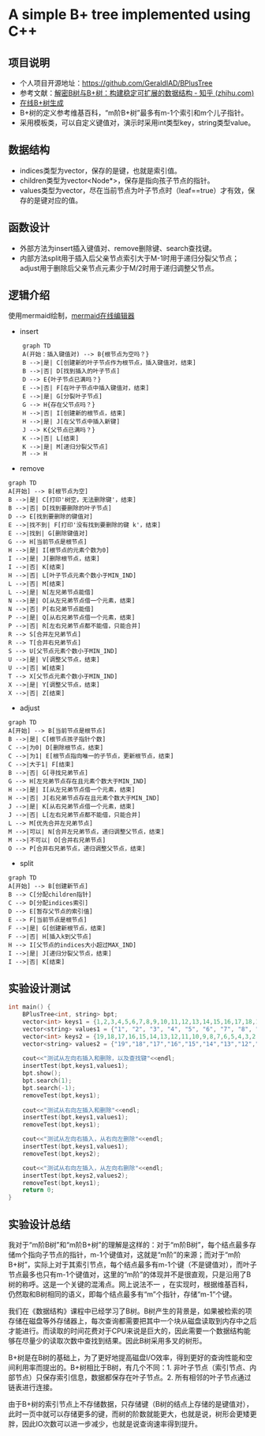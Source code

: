# A simple B+ tree implemented using C++
## 项目说明
- 个人项目开源地址：https://github.com/GeraldIAD/BPlusTree
- 参考文献：[解密B树与B+树：构建稳定可扩展的数据结构 - 知乎 (zhihu.com)]([https://zhuanlan.zhihu.com/p/666310408])
- [在线B+树生成](https://www.cs.usfca.edu/~galles/visualization/BPlusTree.html)
- B+树的定义参考维基百科，“m阶B+树”最多有m-1个索引和m个儿子指针。
- 采用模板类，可以自定义键值对，演示时采用int类型key，string类型value。
## 数据结构
- indices类型为vector<Key>，保存的是键，也就是索引值。
- children类型为vector<Node*>，保存是指向孩子节点的指针。
- values类型为vector<Value>，尽在当前节点为叶子节点时（leaf==true）才有效，保存的是键对应的值。
## 函数设计
- 外部方法为insert插入键值对、remove删除键、search查找键。
- 内部方法split用于插入后父亲节点索引大于M-1时用于递归分裂父节点；adjust用于删除后父亲节点元素少于M/2时用于递归调整父节点。
## 逻辑介绍
使用mermaid绘制，[mermaid在线编辑器](https://mermaid.live/view#)
- insert
```mermaid
    graph TD
    A(开始：插入键值对) --> B{根节点为空吗？}
    B -->|是| C[创建新的叶子节点作为根节点，插入键值对，结束]
    B -->|否| D[找到插入的叶子节点]
    D --> E{叶子节点已满吗？}
    E -->|否| F[在叶子节点中插入键值对，结束]
    E -->|是| G[分裂叶子节点]
    G --> H{存在父节点吗？}
    H -->|否| I[创建新的根节点，结束]
    H -->|是| J[在父节点中插入新键]
    J --> K{父节点已满吗？}
    K -->|否| L[结束]
    K -->|是| M[递归分裂父节点]
    M --> H
```
- remove
```mermaid:
graph TD
A[开始] --> B[根节点为空]
B -->|是| C[打印'树空，无法删除键'，结束]
B -->|否| D[找到要删除的叶子节点]
D --> E[找到要删除的键值对]
E -->|找不到| F[打印'没有找到要删除的键 k'，结束]
E -->|找到| G[删除键值对]
G --> H[当前节点是根节点]
H -->|是| I[根节点的元素个数为0]
I -->|是| J[删除根节点，结束]
I -->|否| K[结束]
H -->|否| L[叶子节点元素个数小于MIN_IND]
L -->|否| M[结束]
L -->|是| N[左兄弟节点能借]
N -->|是| O[从左兄弟节点借一个元素，结束]
N -->|否| P[右兄弟节点能借]
P -->|是| Q[从右兄弟节点借一个元素，结束]
P -->|否| R[左右兄弟节点都不能借，只能合并]
R --> S[合并左兄弟节点]
R --> T[合并右兄弟节点]
S --> U[父节点元素个数小于MIN_IND]
U -->|是| V[调整父节点，结束]
U -->|否| W[结束]
T --> X[父节点元素个数小于MIN_IND]
X -->|是| Y[调整父节点，结束]
X -->|否| Z[结束]
```
- adjust
```mermaid
graph TD
A[开始] --> B[当前节点是根节点]
B -->|是| C[根节点孩子指针个数]
C -->|为0| D[删除根节点，结束]
C -->|为1| E[根节点指向唯一的子节点，更新根节点，结束]
C -->|大于1| F[结束]
B -->|否| G[寻找兄弟节点]
G --> H[左兄弟节点存在且元素个数大于MIN_IND]
H -->|是| I[从左兄弟节点借一个元素，结束]
H -->|否| J[右兄弟节点存在且元素个数大于MIN_IND]
J -->|是| K[从右兄弟节点借一个元素，结束]
J -->|否| L[左右兄弟节点都不能借，只能合并]
L --> M[优先合并左兄弟节点]
M -->|可以| N[合并左兄弟节点，递归调整父节点，结束]
M -->|不可以| O[合并右兄弟节点]
O --> P[合并右兄弟节点，递归调整父节点，结束]
```
- split
```mermaid
graph TD
A[开始] --> B[创建新节点]
B --> C[分配children指针]
C --> D[分配indices索引]
D --> E[暂存父节点的索引值]
E --> F[当前节点是根节点]
F -->|是| G[创建新根节点，结束]
F -->|否| H[插入k到父节点]
H --> I[父节点的indices大小超过MAX_IND]
I -->|是| J[递归分裂父节点，结束]
I -->|否| K[结束]
```
## 实验设计测试
```C++
int main() {
    BPlusTree<int, string> bpt;
    vector<int> keys1 = {1,2,3,4,5,6,7,8,9,10,11,12,13,14,15,16,17,18,19};
    vector<string> values1 = {"1", "2", "3", "4", "5", "6", "7", "8", "9","10","11","12","13","14","15","16","17","18","19"};
    vector<int> keys2 = {19,18,17,16,15,14,13,12,11,10,9,8,7,6,5,4,3,2,1};
    vector<string> values2 = {"19","18","17","16","15","14","13","12","11","10","9","8","7","6","5","4","3","2","1"};
    
    cout<<"测试从左向右插入和删除，以及查找键"<<endl;
    insertTest(bpt,keys1,values1);
    bpt.show();
    bpt.search(1);
    bpt.search(-1);
    removeTest(bpt,keys1);
    
    cout<<"测试从右向左插入和删除"<<endl;
    insertTest(bpt,keys1,values1);
    removeTest(bpt,keys1);

    cout<<"测试从左向右插入，从右向左删除"<<endl;
    insertTest(bpt,keys1,values1);
    removeTest(bpt,keys2);

    cout<<"测试从右向左插入，从左向右删除"<<endl;
    insertTest(bpt,keys2,values2);
    removeTest(bpt,keys1);
    return 0;
}
```

## 实验设计总结

我对于“m阶B树”和“m阶B+树”的理解是这样的：对于“m阶B树”，每个结点最多存储m个指向子节点的指针，m-1个键值对，这就是“m阶”的来源；而对于“m阶B+树”，实际上对于其索引节点，每个结点最多有m-1个键（不是键值对），而叶子节点最多也只有m-1个键值对，这里的“m阶”的体现并不是很直观，只是沿用了B树的称呼。这是一个关键的混淆点。网上说法不一 ，在实现时，根据维基百科，仍然取和B树相同的语义，即每个结点最多有“m”个指针，存储“m-1”个键。

我们在《数据结构》课程中已经学习了B树。B树产生的背景是，如果被检索的项存储在磁盘等外存储器上，每次查询都需要把其中一个块从磁盘读取到内存中之后才能进行。而读取的时间花费对于CPU来说是巨大的，因此需要一个数据结构能够在尽量少的读取次数中查找到结果。因此B树采用多叉的树形。

B+树是在B树的基础上，为了更好地提高磁盘I/O效率，得到更好的查询性能和空间利用率而提出的。B+树相比于B树，有几个不同：1. 非叶子节点（索引节点、内部节点）只保存索引信息，数据都保存在叶子节点。2. 所有相邻的叶子节点通过链表进行连接。 

由于B+树的索引节点上不存储数据，只存储键（B树的结点上存储的是键值对），此时一页中就可以存储更多的键，而树的阶数就能更大，也就是说，树形会更矮更胖，因此IO次数可以进一步减少，也就是说查询速率得到提升。
